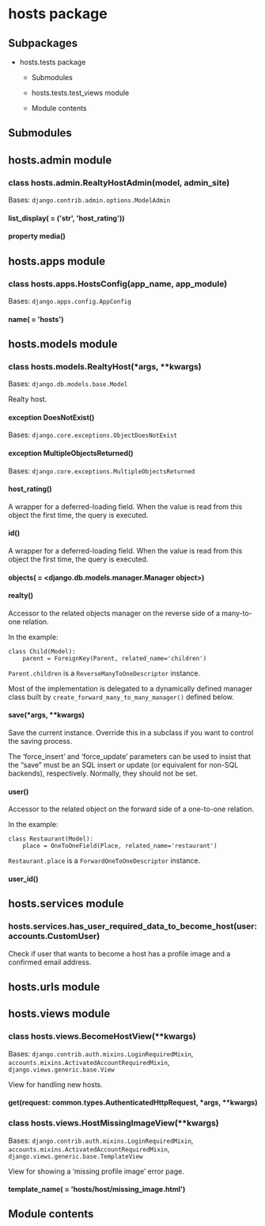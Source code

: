 # hosts package

## Subpackages


* hosts.tests package


    * Submodules


    * hosts.tests.test_views module


    * Module contents


## Submodules

## hosts.admin module


### class hosts.admin.RealtyHostAdmin(model, admin_site)
Bases: `django.contrib.admin.options.ModelAdmin`


#### list_display( = ('__str__', 'host_rating'))

#### property media()
## hosts.apps module


### class hosts.apps.HostsConfig(app_name, app_module)
Bases: `django.apps.config.AppConfig`


#### name( = 'hosts')
## hosts.models module


### class hosts.models.RealtyHost(\*args, \*\*kwargs)
Bases: `django.db.models.base.Model`

Realty host.


#### exception DoesNotExist()
Bases: `django.core.exceptions.ObjectDoesNotExist`


#### exception MultipleObjectsReturned()
Bases: `django.core.exceptions.MultipleObjectsReturned`


#### host_rating()
A wrapper for a deferred-loading field. When the value is read from this
object the first time, the query is executed.


#### id()
A wrapper for a deferred-loading field. When the value is read from this
object the first time, the query is executed.


#### objects( = <django.db.models.manager.Manager object>)

#### realty()
Accessor to the related objects manager on the reverse side of a
many-to-one relation.

In the example:

```
class Child(Model):
    parent = ForeignKey(Parent, related_name='children')
```

`Parent.children` is a `ReverseManyToOneDescriptor` instance.

Most of the implementation is delegated to a dynamically defined manager
class built by `create_forward_many_to_many_manager()` defined below.


#### save(\*args, \*\*kwargs)
Save the current instance. Override this in a subclass if you want to
control the saving process.

The ‘force_insert’ and ‘force_update’ parameters can be used to insist
that the “save” must be an SQL insert or update (or equivalent for
non-SQL backends), respectively. Normally, they should not be set.


#### user()
Accessor to the related object on the forward side of a one-to-one relation.

In the example:

```
class Restaurant(Model):
    place = OneToOneField(Place, related_name='restaurant')
```

`Restaurant.place` is a `ForwardOneToOneDescriptor` instance.


#### user_id()
## hosts.services module


### hosts.services.has_user_required_data_to_become_host(user: accounts.CustomUser)
Check if user that wants to become a host has a profile image and a confirmed email address.

## hosts.urls module

## hosts.views module


### class hosts.views.BecomeHostView(\*\*kwargs)
Bases: `django.contrib.auth.mixins.LoginRequiredMixin`, `accounts.mixins.ActivatedAccountRequiredMixin`, `django.views.generic.base.View`

View for handling new hosts.


#### get(request: common.types.AuthenticatedHttpRequest, \*args, \*\*kwargs)

### class hosts.views.HostMissingImageView(\*\*kwargs)
Bases: `django.contrib.auth.mixins.LoginRequiredMixin`, `accounts.mixins.ActivatedAccountRequiredMixin`, `django.views.generic.base.TemplateView`

View for showing a ‘missing profile image’ error page.


#### template_name( = 'hosts/host/missing_image.html')
## Module contents
